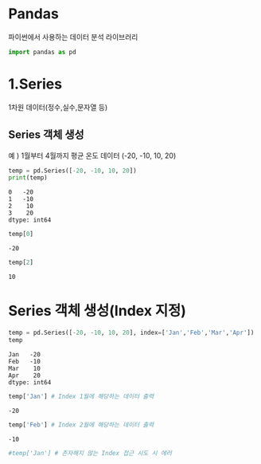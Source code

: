# Pandas
파이썬에서 사용하는 데이터 분석 라이브러리


```python
import pandas as pd
```

# 1.Series
1차원 데이터(정수,실수,문자열 등)

## Series 객체 생성
예 ) 1월부터 4월까지 평균 온도 데이터 (-20, -10, 10, 20)


```python
temp = pd.Series([-20, -10, 10, 20])
print(temp)
```

    0   -20
    1   -10
    2    10
    3    20
    dtype: int64



```python
temp[0]
```




    -20




```python
temp[2]
```




    10



# Series 객체 생성(Index 지정)


```python
temp = pd.Series([-20, -10, 10, 20], index=['Jan','Feb','Mar','Apr'])
temp
```




    Jan   -20
    Feb   -10
    Mar    10
    Apr    20
    dtype: int64




```python
temp['Jan'] # Index 1월에 해당하는 데이터 출력
```




    -20




```python
temp['Feb'] # Index 2월에 해당하는 데이터 출력
```




    -10




```python
#temp['Jan'] # 존자해지 않는 Index 접근 시도 시 에러
```
